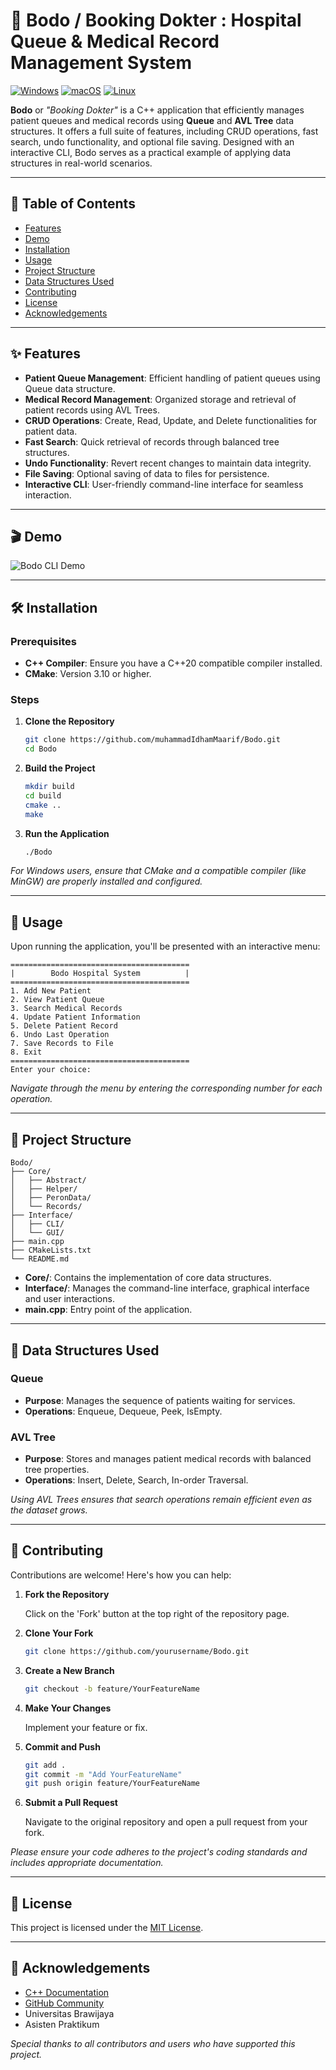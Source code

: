 # 🏥 Bodo / Booking Dokter : Hospital Queue & Medical Record Management System


[![Windows](https://custom-icon-badges.demolab.com/badge/Windows-0078D6?logo=windows11&logoColor=white)](#)
[![macOS](https://img.shields.io/badge/macOS-000000?logo=apple&logoColor=F0F0F0)](#)
[![Linux](https://img.shields.io/badge/Linux-FCC624?logo=linux&logoColor=black)](#)




**Bodo** or *"Booking Dokter"* is a C++ application that efficiently manages patient queues and medical records using **Queue** and **AVL Tree** data structures. It offers a full suite of features, including CRUD operations, fast search, undo functionality, and optional file saving. Designed with an interactive CLI, Bodo serves as a practical example of applying data structures in real-world scenarios.

---

## 📖 Table of Contents

- [Features](#-features)
- [Demo](#-demo)
- [Installation](#-installation)
- [Usage](#-usage)
- [Project Structure](#-project-structure)
- [Data Structures Used](#-data-structures-used)
- [Contributing](#-contributing)
- [License](#-license)
- [Acknowledgements](#-acknowledgements)

---

## ✨ Features

- **Patient Queue Management**: Efficient handling of patient queues using Queue data structure.
- **Medical Record Management**: Organized storage and retrieval of patient records using AVL Trees.
- **CRUD Operations**: Create, Read, Update, and Delete functionalities for patient data.
- **Fast Search**: Quick retrieval of records through balanced tree structures.
- **Undo Functionality**: Revert recent changes to maintain data integrity.
- **File Saving**: Optional saving of data to files for persistence.
- **Interactive CLI**: User-friendly command-line interface for seamless interaction.

---

## 🎬 Demo

![Bodo CLI Demo](https://tenor.com/view/rickroll-roll-rick-never-gonna-give-you-up-never-gonna-gif-22954713)



---

## 🛠 Installation

### Prerequisites

- **C++ Compiler**: Ensure you have a C++20 compatible compiler installed.
- **CMake**: Version 3.10 or higher.

### Steps

1. **Clone the Repository**

   ```bash
   git clone https://github.com/muhammadIdhamMaarif/Bodo.git
   cd Bodo
   ```

2. **Build the Project**

   ```bash
   mkdir build
   cd build
   cmake ..
   make
   ```

3. **Run the Application**

   ```bash
   ./Bodo
   ```

*For Windows users, ensure that CMake and a compatible compiler (like MinGW) are properly installed and configured.*

---

## 🚀 Usage

Upon running the application, you'll be presented with an interactive menu:

```
========================================
|        Bodo Hospital System          |
========================================
1. Add New Patient
2. View Patient Queue
3. Search Medical Records
4. Update Patient Information
5. Delete Patient Record
6. Undo Last Operation
7. Save Records to File
8. Exit
========================================
Enter your choice:
```

*Navigate through the menu by entering the corresponding number for each operation.*

---

## 📁 Project Structure

```
Bodo/
├── Core/
│   ├── Abstract/
│   ├── Helper/
│   ├── PeronData/
│   └── Records/
├── Interface/
│   ├── CLI/
│   └── GUI/
├── main.cpp
├── CMakeLists.txt
└── README.md
```

- **Core/**: Contains the implementation of core data structures.
- **Interface/**: Manages the command-line interface, graphical interface and user interactions.
- **main.cpp**: Entry point of the application.

---

## 🧠 Data Structures Used

### Queue

- **Purpose**: Manages the sequence of patients waiting for services.
- **Operations**: Enqueue, Dequeue, Peek, IsEmpty.

### AVL Tree

- **Purpose**: Stores and manages patient medical records with balanced tree properties.
- **Operations**: Insert, Delete, Search, In-order Traversal.

*Using AVL Trees ensures that search operations remain efficient even as the dataset grows.*

---

## 🤝 Contributing

Contributions are welcome! Here's how you can help:

1. **Fork the Repository**

   Click on the 'Fork' button at the top right of the repository page.

2. **Clone Your Fork**

   ```bash
   git clone https://github.com/yourusername/Bodo.git
   ```

3. **Create a New Branch**

   ```bash
   git checkout -b feature/YourFeatureName
   ```

4. **Make Your Changes**

   Implement your feature or fix.

5. **Commit and Push**

   ```bash
   git add .
   git commit -m "Add YourFeatureName"
   git push origin feature/YourFeatureName
   ```

6. **Submit a Pull Request**

   Navigate to the original repository and open a pull request from your fork.

*Please ensure your code adheres to the project's coding standards and includes appropriate documentation.*

---

## 📄 License

This project is licensed under the [MIT License](LICENSE).

---

## 🙏 Acknowledgements

- [C++ Documentation](https://en.cppreference.com/)
- [GitHub Community](https://github.com/)
- Universitas Brawijaya
- Asisten Praktikum

*Special thanks to all contributors and users who have supported this project.*
